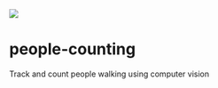 <img src="https://img.shields.io/badge/on-development-red.svg">

# people-counting
Track and count people walking using computer vision

